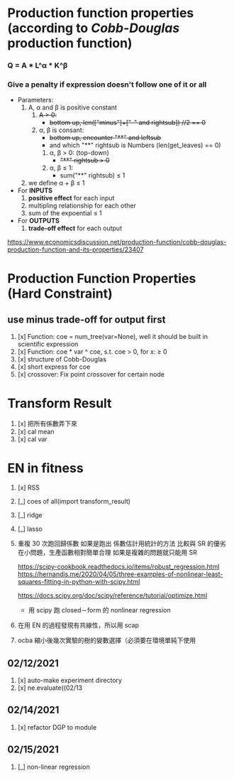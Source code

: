 # Production function properties (according to *Cobb-Douglas* production function)
### Q = A * L^α * K^β
### Give a penalty if expression doesn't follow **one** of it or **all**
- Parameters:
    1. A, α and β is positive constant
        1. ~~A > 0:~~
            - ~~bottom up, len(["minus"]+["-" and rightsub]) //2 == 0~~
        1. α, β is consant:
            - ~~bottom up, encounter "**" and leftsub~~
            - and which "**" rightsub is Numbers (len(get_leaves) == 0)
            1. α, β > 0: (top-down)
                - ~~"**" rightsub > 0~~
            1. α, β ≤ 1:
                - sum("**" rightsub) ≤ 1
    1. we define α + β ≤ 1
- For **INPUTS**
    1. **positive effect** for each input
    1. multipling relationship for each other
    1. sum of the expoential ≤ 1 
- For **OUTPUTS**
    1. **trade-off effect** for each output

https://www.economicsdiscussion.net/production-function/cobb-douglas-production-function-and-its-properties/23407

# Production Function Properties (Hard Constraint)
## use minus trade-off for output first
1. [x] Function: coe = num_tree(var=None), well it should be built in scientific expression
1. [x] Function: coe * var ^ coe, s.t. coe > 0, for x: ≥ 0
1. [x] structure of Cobb-Douglas
1. [x] short express for coe
1. [x] crossover: Fix point crossover for certain node

# Transform Result
1. [x] 把所有係數弄下來
1. [x] cal mean
1. [x] cal var

# EN in fitness
1. [x] RSS
1. [_] coes of all(import transform_result)
1. [_] ridge
1. [_] lasso


1. 重複 30 次跑回歸係數
如果是跑出
係數估計用統計的方法
比較與 SR 的優劣在小問題，生產函數相對簡單合理
如果是複雜的問題就只能用 SR

    https://scipy-cookbook.readthedocs.io/items/robust_regression.html
    https://hernandis.me/2020/04/05/three-examples-of-nonlinear-least-squares-fitting-in-python-with-scipy.html

    https://docs.scipy.org/doc/scipy/reference/tutorial/optimize.html
    - 用 scipy 跑 closed－form 的 nonlinear regression

1. 在用 EN 的過程發現有共線性，所以用 scap
1. ocba 縮小後幾次實驗的樹的變數選擇（必須要在環境單純下使用

## 02/12/2021
1. [x] auto-make experiment directory
1. [x] ne.evaluate((02/13

## 02/14/2021
1. [x] refactor DGP to module

## 02/15/2021
1. [_] non-linear regression